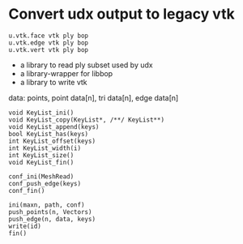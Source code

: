 # Convert udx output to legacy vtk

	u.vtk.face vtk ply bop
	u.vtk.edge vtk ply bop
	u.vtk.vert vtk ply bop

- a library to read ply subset used by udx
- a library-wrapper for libbop
- a library to write vtk

data: points, point data[n], tri data[n], edge data[n]

	void KeyList_ini()
	void KeyList_copy(KeyList*, /**/ KeyList**)
	void KeyList_append(keys)
	bool KeyList_has(keys)
	int KeyList_offset(keys)
	int KeyList_width(i)
	int KeyList_size()
	void KeyList_fin()

	conf_ini(MeshRead)
	conf_push_edge(keys)
	conf_fin()

	ini(maxn, path, conf)
	push_points(n, Vectors)
	push_edge(n, data, keys)
	write(id)
	fin()
